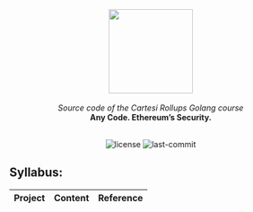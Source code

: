 <div align="center">
<img src="https://github.com/user-attachments/assets/fb32df6e-1775-43b7-a69b-7b50a10bf6b8" width="150" height="150">
</div>
<br>
<div align="center">
<i>Source code of the Cartesi Rollups Golang course</i>
</div>
<div align="center">
<b>Any Code. Ethereum’s Security.</b>
</div>
<br>
<p align="center">
	<img src="https://img.shields.io/github/license/henriquemarlon/cartesi-golang-series?style=default&logo=opensourceinitiative&logoColor=white&color=48AED9" alt="license">
	<img src="https://img.shields.io/github/last-commit/henriquemarlon/cartesi-golang-series?style=default&logo=git&logoColor=white&color=000000" alt="last-commit">
</p>

## Syllabus:
| Project      | Content                                | Reference                     |
|--------------|----------------------------------------|-------------------------------|
